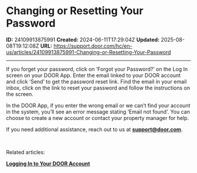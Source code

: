 # Changing or Resetting Your Password

**ID:** 24109913875991
**Created:** 2024-06-11T17:29:04Z
**Updated:** 2025-08-08T19:12:08Z
**URL:** https://support.door.com/hc/en-us/articles/24109913875991-Changing-or-Resetting-Your-Password

---

<p>If you forget your password, click on ‘Forgot your Password?’ on the Log In screen on your DOOR App. Enter the email linked to your DOOR account and click ‘Send’ to get the password reset link. Find the email in your email inbox, click on the link to reset your password and follow the instructions on the screen.</p>
<p>In the DOOR App, if you enter the wrong email or we can’t find your account in the system, you’ll see an error message stating ‘Email not found’. You can choose to create a new account or contact your property manager for help.</p>
<p>If you need additional assistance, reach out to us at <strong><span class="wysiwyg-underline"><a href="mailto:support@door.com">support@door.com</a></span></strong>.</p>
<p> </p>
<p>Related articles:</p>
<p><strong><span class="wysiwyg-underline"><a href="https://support.door.com/hc/en-us/articles/23639193393943-Logging-In-to-Your-Door-Account">Logging In to Your DOOR Account</a></span></strong></p>
